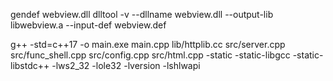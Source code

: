 gendef webview.dll
dlltool -v --dllname webview.dll --output-lib libwebview.a --input-def webview.def


g++ -std=c++17 -o main.exe main.cpp lib/httplib.cc src/server.cpp src/func_shell.cpp src/config.cpp src/html.cpp -static -static-libgcc -static-libstdc++ -lws2_32 -lole32 -lversion -lshlwapi

